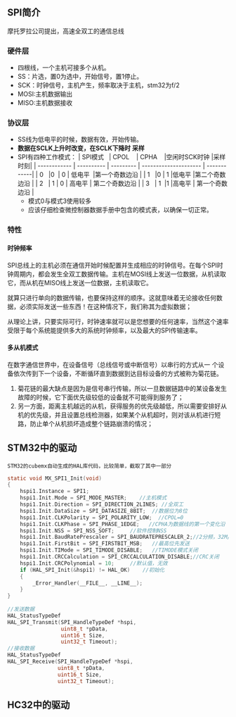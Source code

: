 ## SPI简介
摩托罗拉公司提出，高速全双工的通信总线
### 硬件层
+   四根线，一个主机可接多个从机。
+   SS：片选，置0为选中，开始信号，置1停止。
+   SCK：时钟信号，主机产生，频率取决于主机，stm32为f/2
+   MOSI:主机数据输出
+   MISO:主机数据接收
### 协议层
+   SS线为低电平的时候，数据有效，开始传输。
+   **数据在SCLK上升时改变，在SCLK下降时 采样**
+   SPI有四种工作模式：
	| SPI模式   | CPOL    | CPHA    |空闲时SCK时钟 |采样时刻|
	| ------------ | ---------- | --------- | --------------------- | ------------|
	| 0                 |0               | 0             | 低电平                 |第一个奇数边沿 |
	| 1                 |0               | 1             |低电平                  |第二个奇数边沿 |
	| 2                 | 1              | 0             | 高电平                 | 第二个奇数边沿 |
	| 3                 | 1               |1             |高电平                  | 第一个奇数边沿 |
	+ 模式0与模式3使用较多
	+ 应该仔细检查微控制器数据手册中包含的模式表，以确保一切正常。

### 特性
#### 时钟频率
SPI总线上的主机必须在通信开始时候配置并生成相应的时钟信号。在每个SPI时钟周期内，都会发生全双工数据传输。主机在MOSI线上发送一位数据，从机读取它，而从机在MISO线上发送一位数据，主机读取它。

就算只进行单向的数据传输，也要保持这样的顺序。这就意味着无论接收任何数据，必须实际发送一些东西！在这种情况下，我们称其为虚拟数据；

从理论上讲，只要实际可行，时钟速率就可以是您想要的任何速率，当然这个速率受限于每个系统能提供多大的系统时钟频率，以及最大的SPI传输速率。
#### 多从机模式
在数字通信世界中，在设备信号（总线信号或中断信号）以串行的方式从一 个设备依次传到下一个设备，不断循环直到数据到达目标设备的方式被称为菊花链。

1. 菊花链的最大缺点是因为是信号串行传输，所以一旦数据链路中的某设备发生故障的时候，它下面优先级较低的设备就不可能得到服务了；
2. 另一方面，距离主机越远的从机，获得服务的优先级越低，所以需要安排好从机的优先级，并且设置总线检测器，如果某个从机超时，则对该从机进行短路，防止单个从机损坏造成整个链路崩溃的情况；


## STM32中的驱动
`STM32的cubemx自动生成的HAL库代码，比较简单，截取了其中一部分`

```c
static void MX_SPI1_Init(void)
{
    hspi1.Instance = SPI1;
    hspi1.Init.Mode = SPI_MODE_MASTER;    //主机模式
    hspi1.Init.Direction = SPI_DIRECTION_2LINES; //全双工
    hspi1.Init.DataSize = SPI_DATASIZE_8BIT;  //数据位为8位
    hspi1.Init.CLKPolarity = SPI_POLARITY_LOW;  //CPOL=0
    hspi1.Init.CLKPhase = SPI_PHASE_1EDGE;   //CPHA为数据线的第一个变化沿
    hspi1.Init.NSS = SPI_NSS_SOFT;     //软件控制NSS
    hspi1.Init.BaudRatePrescaler = SPI_BAUDRATEPRESCALER_2;//2分频，32M/2=16MHz
    hspi1.Init.FirstBit = SPI_FIRSTBIT_MSB;   //最高位先发送
    hspi1.Init.TIMode = SPI_TIMODE_DISABLE;   //TIMODE模式关闭
    hspi1.Init.CRCCalculation = SPI_CRCCALCULATION_DISABLE;//CRC关闭
    hspi1.Init.CRCPolynomial = 10;     //默认值，无效
    if (HAL_SPI_Init(&hspi1) != HAL_OK)    //初始化
    {
        _Error_Handler(__FILE__, __LINE__);
    }
}
    
//发送数据
HAL_StatusTypeDef  
HAL_SPI_Transmit(SPI_HandleTypeDef *hspi, 
                 uint8_t *pData, 
                 uint16_t Size, 
                 uint32_t Timeout);
//接收数据
HAL_StatusTypeDef  
HAL_SPI_Receive(SPI_HandleTypeDef *hspi, 
                uint8_t *pData, 
                uint16_t Size, 
                uint32_t Timeout);
```


## HC32中的驱动